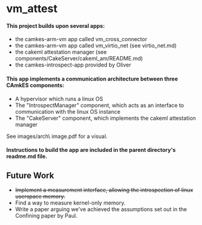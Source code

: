 # vm_attest

#### This project builds upon several apps:

* the camkes-arm-vm app called vm_cross_connector
* the camkes-arm-vm app called vm_virtio_net (see virtio_net.md)
* the cakeml attestation manager (see components/CakeServer/cakeml_am/README.md)
* the camkes-introspect-app provided by Oliver

#### This app implements a communication architecture between three CAmkES components:

* A hypervisor which runs a linux OS
* The "IntrospectManager" component, which acts as an interface to communication with the linux OS instance
* The "CakeServer" component, which implements the cakeml attestation manager

See images/arch\ image.pdf for a visual.

#### Instructions to build the app are included in the parent directory's readme.md file.

## Future Work

* ~~Implement a measurement interface, allowing the introspection of linux userspace memory.~~
* Find a way to measure kernel-only memory.
* Write a paper arguing we've achieved the assumptions set out in the Confining paper by Paul.

